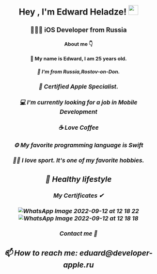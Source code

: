 <h1 align="center">Hey 
, I'm Edward Heladze!<a href="https://snipp.ru/handbk/emoji target="_blank""></a> 
<img src="https://github.com/blackcater/blackcater/raw/main/images/Hi.gif" height="32"/></h1>
<h2 align="center"> 👨🏻‍💻 iOS Developer from Russia </h3>

<h3 align="center">About me 👇
<h3 align="center"> 🚀  My name is Edward, I am 25 years old. 
<h3 align="center"> <I have been doing programming for about two months, trying out different technologies, in particular in iOS.
<h3 align="center"> 🏡 I'm from Russia,Rostov-on-Don.
<h3 align="center"> 🍏 Certified Apple Specialist.
<h3 align="center"> 💻 I'm currently looking for a job in Mobile Development
<h3 align="center"> ☕	Love Coffee
<h3 align="center"> ⚙️ My favorite programming language is Swift
<h3 align="center"> 🏋️‍♀️ I love sport. It's one of my favorite hobbies.
<h2 align="center"> 🥑 Healthy lifestyle</h3>


<h3 align="center">My Certificates ✔   </a>
<h3 align="center">

           
![WhatsApp Image 2022-09-12 at 12 18 22](https://user-images.githubusercontent.com/94724654/189617975-70c5a008-e958-411a-895e-56bd99b3c450.jpeg)
![WhatsApp Image 2022-09-12 at 12 18 18](https://user-images.githubusercontent.com/94724654/189618000-f9458549-b5ab-4129-b993-6fe98186b366.jpeg)
           

<h3 align="center"> Contact me 📌
<h2 align="center"> 📫 How to reach me: eduard@developer-apple.ru </h2>

